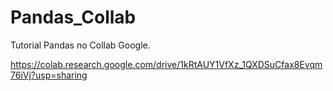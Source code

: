 # Pandas_Collab
Tutorial Pandas no Collab Google.

https://colab.research.google.com/drive/1kRtAUY1VfXz_1QXDSuCfax8Evqm76iVj?usp=sharing
